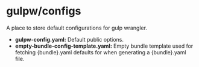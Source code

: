 # gulpw/configs

A place to store default configurations for gulp wrangler.

- **gulpw-config.yaml:** Default public options.
- **empty-bundle-config-template.yaml:** Empty bundle template used for fetching {bundle}.yaml defaults
for when generating a {bundle}.yaml file.